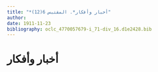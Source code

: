 ```yaml
---
title: "*أخبار وأفكار*. المقتبس 6(12)"
author: 
date: 1911-11-23
bibliography: oclc_4770057679-i_71-div_16.d1e2428.bib
---
```




#  أخبار وأفكار 

 